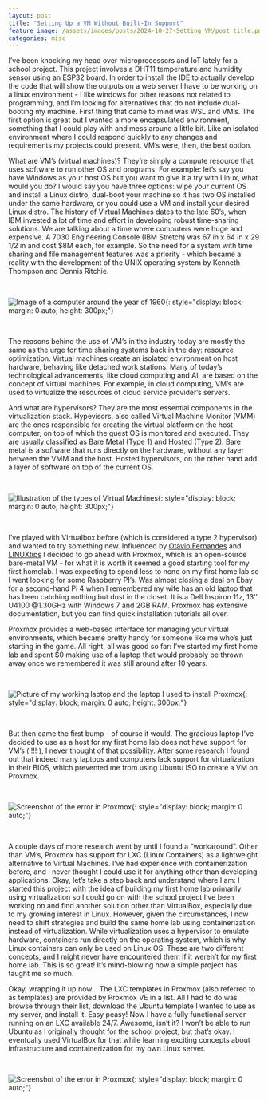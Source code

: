 ```yaml
---
layout: post
title: "Setting Up a VM Without Built-In Support"
feature_image: /assets/images/posts/2024-10-27-Setting_VM/post_title.png
categories: misc
---
```


I’ve been knocking my head over microprocessors and IoT lately for a school project. This project involves a DHT11 temperature and humidity sensor using an ESP32 board. In order to install the IDE to actually develop the code that will show the outputs on a web server I have to be working on a linux environment - I like windows for other reasons not related to programming, and I’m looking for alternatives that do not include dual-booting my machine. First thing that came to mind was WSL and VM’s. The first option is great but I wanted a more encapsulated environment, something that I could play with and mess around a little bit. Like an isolated environment where I could respond quickly to any changes and requirements my projects could present. VM’s were, then, the best option.

What are VM’s (virtual machines)? They’re simply a compute resource that uses software to run other OS and programs. For example: let’s say you have Windows as your host OS but you want to give it a try with Linux, what would you do? I would say you have three options: wipe your current OS and install a Linux distro, dual-boot your machine so it has two OS installed under the same hardware, or you could use a VM and install your desired Linux distro. The history of Virtual Machines dates to the late 60’s, when IBM invested a lot of time and effort in developing robust time-sharing solutions. We are talking about a time where computers were huge and expensive. A 7030 Engineering Console (IBM Stretch) was 67 in x 64 in x 29 1/2 in and cost $8M each, for example. So the need for a system with time sharing and file management features was a priority - which became a reality with the development of the UNIX operating system by Kenneth Thompson and Dennis Ritchie.

<br>

<!-- ![Image of a computer around the year of 1960](/assets/images/posts/2024-10-27-Setting_VM/ibm.jpg){: style="display: block; margin: 0 auto; height: 300px;"} -->

![Image of a computer around the year of 1960]({{site.url}}/assets/images/posts/2024-10-27-Setting_VM/ibm.jpg){: style="display: block; margin: 0 auto; height: 300px;"}

<br>

The reasons behind the use of VM’s in the industry today are mostly the same as the urge for time sharing systems back in the day: resource optimization. Virtual machines create an isolated environment on host hardware, behaving like detached work stations. Many of today’s technological advancements, like cloud computing and AI, are based on the concept of virtual machines. For example, in cloud computing, VM’s are used to virtualize the resources of cloud service provider’s servers.

And what are hypervisors? They are the most essential components in the virtualization stack. Hypevisors, also called Virtual Machine Monitor (VMM) are the ones responsible for creating the virtual platform on the host computer, on top of which the guest OS is monitored and executed. They are usually classified as Bare Metal (Type 1) and Hosted (Type 2). Bare metal is a software that runs directly on the hardware, without any layer between the VMM and the host. Hosted hypervisors, on the other hand add a layer of software on top of the current OS.

<br>

<!-- ![Illustration of the types of Virtual Machines](/assets/images/posts/2024-10-27-Setting_VM/VMs.png){: style="display: block; margin: 0 auto; height: 300px;"} -->

![Illustration of the types of Virtual Machines]({{site.url}}/assets/images/posts/2024-10-27-Setting_VM/VMs.png){: style="display: block; margin: 0 auto; height: 300px;"}

<br>

I’ve played with Virtualbox before (which is considered a type 2 hypervisor) and wanted to try something new. Influenced by <a href="https://www.linkedin.com/in/otaviof/" class="custom-link" >Otávio Fernandes</a> and <a href="https://www.linkedin.com/company/linuxtips/" class="custom-link">LINUXtips</a> I decided to go ahead with Proxmox, which is an open-source bare-metal VM - for what it is worth it seemed a good starting tool for my first homelab. I was expecting to spend less to none on my first home lab so I went looking for some Raspberry PI’s. Was almost closing a deal on Ebay for a second-hand Pi 4 when I remembered my wife has an old laptop that has been catching nothing but dust in the closet. It is a Dell Inspiron 11z, 13’’ U4100 @1.30GHz with Windows 7 and 2GB RAM. Proxmox has extensive documentation, but you can find quick installation tutorials all over.

Proxmox provides a web-based interface for managing your virtual environments, which became pretty handy for someone like me who’s just starting in the game. All right, all was good so far: I’ve started my first home lab and spent $0 making use of a laptop that would probably be thrown away once we remembered it was still around after 10 years.

<br>
<!-- 
![Picture of my working laptop and the laptop I used to install Proxmox](/assets/images/posts/2024-10-27-Setting_VM/both_laptops.jpg){: style="display: block; margin: 0 auto; height: 300px;"} -->

![Picture of my working laptop and the laptop I used to install Proxmox]({{site.url}}/assets/images/posts/2024-10-27-Setting_VM/both_laptops.jpg){: style="display: block; margin: 0 auto; height: 300px;"}

<br>

But then came the first bump - of course it would. The gracious laptop I’ve decided to use as a host for my first home lab does not have support for VM’s ( !!! ), I never thought of that possibility. After some research I found out that indeed many laptops and computers lack support for virtualization in their BIOS, which prevented me from using Ubuntu ISO to create a VM on Proxmox.

<br>

<!-- ![Screenshot of the error in Proxmox](/assets/images/posts/2024-10-27-Setting_VM/VM_not_supported.png){: style="display: block; margin: 0 auto;"} -->

![Screenshot of the error in Proxmox]({{site.url}}/assets/images/posts/2024-10-27-Setting_VM/VM_not_supported.png){: style="display: block; margin: 0 auto;"}

<br>

A couple days of more research went by until I found a “workaround”. Other than VM’s, Proxmox has support for LXC (Linux Containers) as a lightweight alternative to Virtual Machines. I’ve had experience with containerization before, and I never thought I could use it for anything other than developing applications. Okay, let’s take a step back and understand where I am: I started this project with the idea of building my first home lab primarily using virtualization so I could go on with the school project I’ve been working on and find another solution other than VirtualBox, especially due to my growing interest in Linux. However, given the circumstances, I now need to shift strategies and build the same home lab using containerization instead of virtualization. While virtualization uses a hypervisor to emulate hardware, containers run directly on the operating system, which is why Linux containers can only be used on Linux OS. These are two different concepts, and I might never have encountered them if it weren’t for my first home lab. This is so great! It’s mind-blowing how a simple project has taught me so much.

Okay, wrapping it up now… The LXC templates in Proxmox (also referred to as templates) are provided by Proxmox VE in a list. All I had to do was browse through their list, download the Ubuntu template I wanted to use as my server, and install it. Easy peasy! Now I have a fully functional server running on an LXC available 24/7. Awesome, isn’t it? I won’t be able to run Ubuntu as I originally thought for the school project, but that’s okay. I eventually used VirtualBox for that while learning exciting concepts about infrastructure and containerization for my own Linux server.

<br>

<!-- ![Screenshot of the error in Proxmox](/assets/images/posts/2024-10-27-Setting_VM/ubuntu_server1.png){: style="display: block; margin: 0 auto;"} -->

![Screenshot of the error in Proxmox]({{site.url}}/assets/images/posts/2024-10-27-Setting_VM/ubuntu_server1.png){: style="display: block; margin: 0 auto;"}

<br>
